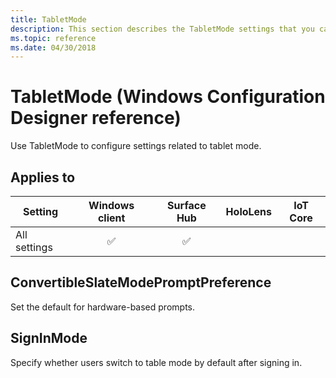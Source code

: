 ```yaml
---
title: TabletMode
description: This section describes the TabletMode settings that you can configure in provisioning packages for Windows 10 using Windows Configuration Designer. 
ms.topic: reference
ms.date: 04/30/2018 
--- 
```


# TabletMode (Windows Configuration Designer reference)

Use TabletMode to configure settings related to tablet mode.

## Applies to

| Setting   | Windows client | Surface Hub | HoloLens | IoT Core |
| --- | :---: | :---: | :---: | :---: |
| All settings | ✅ | ✅ |  |  |

## ConvertibleSlateModePromptPreference

Set the default for hardware-based prompts.

## SignInMode

Specify whether users switch to table mode by default after signing in.

